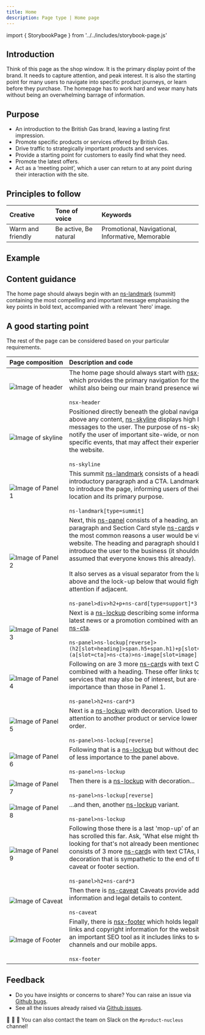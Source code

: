 ```yaml
---
title: Home
description: Page type | Home page
---
```


import { StorybookPage } from '../../includes/storybook-page.js'

## Introduction

Think of this page as the shop window. It is the primary display point of the brand. It needs to capture attention, and peak interest. It is also the starting point for many users to navigate into specific product journeys, or learn before they purchase. The homepage has to work hard and wear many hats without being an overwhelming barrage of information.

## Purpose

* An introduction to the British Gas brand, leaving a lasting first impression.
* Promote specific products or services offered by British Gas.
* Drive traffic to strategically important products and services.
* Provide a starting point for customers to easily find what they need.
* Promote the latest offers.
* Act as a ‘meeting point’, which a user can return to at any point during their interaction with the site.

## Principles to follow

| Creative | Tone of voice | Keywords |
| :--- | :--- | :--- |
| Warm and friendly  | Be active, Be natural | Promotional, Navigational, Informative, Memorable |

## Example

<StorybookPage story="examples-page-types--home"></StorybookPage>

## Content guidance

The home page should always begin with an [ns-landmark](https://nucleus.design/docs/components/ns-landmark) (summit) containing the most compelling and important message emphasising the key points in bold text, accompanied with a relevant 'hero' image. 

## A good starting point

The rest of the page can be considered based on your particular requirements.

| Page&nbsp;composition | Description and code |
| :--- | :--- |
| ![Image of header](https://user-images.githubusercontent.com/78355810/121555708-250d1f00-ca0b-11eb-86b9-df4a65ccfb60.png) |  The home page should always start with [nsx-header](https://nucleus.design/docs/components/nsx-header) which provides the primary navigation for the website, whilst also being our main brand presence with the logo.<br/><br/>`nsx-header` |
| ![Image of skyline](https://user-images.githubusercontent.com/78355810/121555785-348c6800-ca0b-11eb-922d-c2c3b4937acd.png) | Positioned directly beneath the global navigation and above any content, [ns-skyline](https://nucleus.design/docs/components/ns-skyline) displays high level messages to the user. The purpose of ns-skyline is to notify the user of important site-wide, or non-page specific events, that may affect their experience of using the website.<br/> <br/> `ns-skyline` |
| ![Image of Panel 1](https://user-images.githubusercontent.com/78355810/121552839-af07b880-ca08-11eb-9f48-63171fa005db.png) | This summit [ns-landmark](https://nucleus.design/docs/components/ns-landmark) consists of a heading, an introductory paragraph and a CTA. Landmarks are used to introduce the page, informing users of their current location and its primary purpose. <br/><br/>`ns-landmark[type=summit]` |
| ![Image of Panel 2](https://user-images.githubusercontent.com/78355810/121559775-ce094900-ca0e-11eb-9d15-d370761a9202.png) | Next, this [ns-panel](https://nucleus.design/docs/components/ns-panel) consists of a heading, an introductory paragraph and Section Card style [ns-card](https://nucleus.design/docs/components/ns-card)s with CTAs for the most common reasons a user would be visiting the website. The heading and paragraph should be used to introduce the user to the business (it shouldn't be assumed that everyone knows this already). <br/><br/>It also serves as a visual separator from the landmark above and the lock-up below that would fight for attention if adjacent.<br/><br/>`ns-panel>div>h2+p+ns-card[type=support]*3` |
| ![Image of Panel 3](https://user-images.githubusercontent.com/78355810/121560789-c0a08e80-ca0f-11eb-9708-658a94aa90a0.png) |  Next is a [ns-lockup](https://nucleus.design/docs/components/ns-lockup) describing some information such as latest news or a promotion combined with an image and [ns-cta](https://nucleus.design/docs/components/ns-cta). <br/><br/>`ns-panel>ns-lockup[reverse]>(h2[slot=heading]>span.h5+span.h1)+p[slot=paragraph]+(a[slot=cta]>ns-cta)>ns-image[slot=image]` |
| ![Image of Panel 4](https://user-images.githubusercontent.com/78355810/121561606-91d6e800-ca10-11eb-967c-824decbea4a8.png) | Following on are 3 more [ns-card](https://nucleus.design/docs/components/ns-card)s with text CTAs, combined with a heading. These offer links to other services that may also be of interest, but are of less importance than those in Panel 1. <br/> <br/>`ns-panel>h2+ns-card*3`  |
| ![Image of Panel 5](https://user-images.githubusercontent.com/78355810/121562212-23465a00-ca11-11eb-8a39-10e0885ab05d.png) | Next is a [ns-lockup](https://nucleus.design/docs/components/ns-lockup) with decoration. Used to grab attention to another product or service lower down in the order. <br/><br/> `ns-panel>ns-lockup[reverse]` |
| ![Image of Panel 6](https://user-images.githubusercontent.com/78355810/121562898-d1520400-ca11-11eb-93e8-46dedc5bf79f.png) | Following that is a [ns-lockup](https://nucleus.design/docs/components/ns-lockup) but without decoration, so of less importance to the panel above.<br/><br/>`ns-panel>ns-lockup` |
| ![Image of Panel 7](https://user-images.githubusercontent.com/78355810/121563848-b8961e00-ca12-11eb-936e-b46c5de2394d.png) | Then there is a [ns-lockup](https://nucleus.design/docs/components/ns-lockup) with decoration...<br/><br/>`ns-panel>ns-lockup[reverse]` |
| ![Image of Panel 8](https://user-images.githubusercontent.com/78355810/121565028-fa739400-ca13-11eb-8a68-90ff869c3cb4.png) | ...and then, another [ns-lockup](https://nucleus.design/docs/components/ns-lockup) variant.<br/><br/>`ns-panel>ns-lockup`  |
| ![Image of Panel 9](https://user-images.githubusercontent.com/78355810/121565846-c64ca300-ca14-11eb-803c-c7e2ba88de92.png) | Following those there is a last 'mop-up' of any user that has scrolled this far. Ask, 'What else might they be looking for that's not already been mentioned above?' It consists of 3 more [ns-card](https://nucleus.design/docs/components/ns-card)s with text CTAs, but with a decoration that is sympathetic to the end of the page caveat or footer section.<br/><br/>`ns-panel>h2+ns-card*3` |
| ![Image of Caveat](https://user-images.githubusercontent.com/78355810/121566776-bed9c980-ca15-11eb-8032-8df59ac5c372.png) | Then there is [ns-caveat](https://nucleus.design/docs/components/ns-caveat) Caveats provide additional information and legal details to content.<br/><br/>`ns-caveat` |
| ![Image of Footer](https://user-images.githubusercontent.com/78355810/121567323-57704980-ca16-11eb-9951-598055b9808c.png) | Finally, there is [nsx-footer](https://nucleus.design/docs/components/nsx-footer) which holds legally required links and copyright information for the website. It is also an important SEO tool as it includes links to social channels and our mobile apps.<br/><br/>`nsx-footer` |

## Feedback

* Do you have insights or concerns to share? You can raise an issue via [Github bugs](https://github.com/ConnectedHomes/nucleus/issues/new?assignees=&labels=Bug&template=a--bug-report.md&title=[bug]%20[page-type-home]).
* See all the issues already raised via [Github issues](https://github.com/connectedHomes/nucleus/issues?utf8=%E2%9C%93&q=is%3Aopen+is%3Aissue+label%3ABug+[page-type-home]).

💩 🎉 🦄 You can also contact the team on Slack on the `#product-nucleus` channel!
